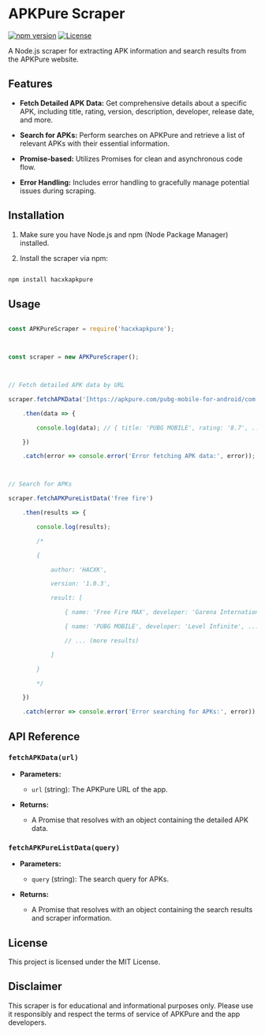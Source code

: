 # APKPure Scraper



[![npm version](https://img.shields.io/npm/v/hacxkapkpure.svg)](https://www.npmjs.com/package/hacxkapkpure) [![License](https://img.shields.io/badge/License-MIT-blue.svg)](https://opensource.org/licenses/MIT)



A Node.js scraper for extracting APK information and search results from the APKPure website.



## Features



- **Fetch Detailed APK Data:** Get comprehensive details about a specific APK, including title, rating, version, description, developer, release date, and more.

- **Search for APKs:** Perform searches on APKPure and retrieve a list of relevant APKs with their essential information.

- **Promise-based:** Utilizes Promises for clean and asynchronous code flow.

- **Error Handling:** Includes error handling to gracefully manage potential issues during scraping.



## Installation



1. Make sure you have Node.js and npm (Node Package Manager) installed.

2. Install the scraper via npm:



```bash

npm install hacxkapkpure

```



## Usage



```javascript

const APKPureScraper = require('hacxkapkpure'); 



const scraper = new APKPureScraper();



// Fetch detailed APK data by URL

scraper.fetchAPKData('[https://apkpure.com/pubg-mobile-for-android/com.tencent.ig](https://apkpure.com/pubg-mobile-for-android/com.tencent.ig)')

    .then(data => {

        console.log(data); // { title: 'PUBG MOBILE', rating: '8.7', ... }

    })

    .catch(error => console.error('Error fetching APK data:', error));



// Search for APKs

scraper.fetchAPKPureListData('free fire')

    .then(results => {

        console.log(results); 

        /*

        {

            author: 'HACXK', 

            version: '1.0.3',

            result: [

                { name: 'Free Fire MAX', developer: 'Garena International I', ...},

                { name: 'PUBG MOBILE', developer: 'Level Infinite', ...},

                // ... (more results)

            ]

        }

        */

    })

    .catch(error => console.error('Error searching for APKs:', error));

```



## API Reference



### `fetchAPKData(url)`



- **Parameters:**

  - `url` (string): The APKPure URL of the app.

- **Returns:**

  - A Promise that resolves with an object containing the detailed APK data.

  

### `fetchAPKPureListData(query)`

- **Parameters:**

  - `query` (string): The search query for APKs.

- **Returns:**

  - A Promise that resolves with an object containing the search results and scraper information. 





## License



This project is licensed under the MIT License.



## Disclaimer



This scraper is for educational and informational purposes only. Please use it responsibly and respect the terms of service of APKPure and the app developers.




